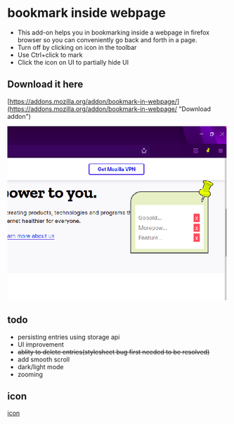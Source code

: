 # bookmark inside webpage

* This add-on helps you in bookmarking inside a webpage in firefox browser so you can conveniently go back and forth in a page.
* Turn off by clicking on icon in the toolbar
* Use Ctrl+click to mark
* Click the icon on UI to partially hide UI

## Download it here
[https://addons.mozilla.org/addon/bookmark-in-webpage/](https://addons.mozilla.org/addon/bookmark-in-webpage/ "Download addon")

![Screenshot of the Firefox Addon](./image.png?raw=true)

## todo
* persisting entries using storage api
* UI improvement
* ~~ablity to delete entries(stylesheet bug first needed to be resolved)~~
* add smooth scroll
* dark/light mode
* zooming

## icon 
[icon](https://maps.google.com/mapfiles/kml/pushpin/ylw-pushpin.png "an icon")

